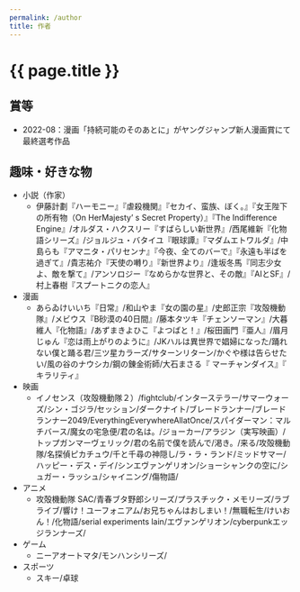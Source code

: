 ```yaml
---
permalink: /author
title: 作者
---
```


# {{ page.title }}

## 賞等
- 2022-08：漫画「持続可能のそのあとに」がヤングジャンプ新人漫画賞にて最終選考作品

## 趣味・好きな物
- 小説（作家）
  - 伊藤計劃『ハーモニー』『虐殺機関』『セカイ、蛮族、ぼく。』『女王陛下の所有物（On HerMajesty’ s Secret Property）』『The Indifference Engine』/オルダス・ハクスリー『すばらしい新世界』/西尾維新『化物語シリーズ』/ジョルジュ・バタイユ『眼球譚』『マダムエトワルダ』/中島らも『アマニタ・パリセンナ』『今夜、全てのバーで』『永遠も半ばを過ぎて』/貴志祐介『天使の囀り』『新世界より』/逢坂冬馬『同志少女よ、敵を撃て』/アンソロジー『なめらかな世界と、その敵』『AIとSF』/村上春樹『スプートニクの恋人』
- 漫画
  - あらゐけいいち『日常』/和山やま『女の園の星』/史郎正宗『攻殻機動隊』/メビウス『B砂漠の40日間』/藤本タツキ『チェンソーマン』/大暮維人『化物語』/あずまきよひこ『よつばと！』/桜田画門『亜人』/眉月じゅん『恋は雨上がりのように』/JKハルは異世界で娼婦になった/踊れない僕と踊る君/三ツ星カラーズ/サターンリターン/かぐや様は告らせたい/風の谷のナウシカ/鋼の錬金術師/大石まさる『 マーチャンダイス』『 キラリティ』
- 映画
  - イノセンス（攻殻機動隊２）/fightclub/インターステラー/サマーウォーズ/シン・ゴジラ/セッション/ダークナイト/ブレードランナー/ブレードランナー2049/EverythingEverywhereAllatOnce/スパイダーマン：マルチバース/魔女の宅急便/君の名は。/ジョーカー/アラジン（実写映画）/トップガンマーヴェリック/君の名前で僕を読んで/渇き。/来る/攻殻機動隊/名探偵ピカチュウ/千と千尋の神隠し/ラ・ラ・ランド/ミッドサマー/ハッピー・デス・デイ/シンエヴァンゲリオン/ショーシャンクの空に/シュガー・ラッシュ/シャイニング/傷物語/
- アニメ
  - 攻殻機動隊 SAC/青春ブタ野郎シリーズ/プラスチック・メモリーズ/ラブライブ/響け！ユーフォニアム/お兄ちゃんはおしまい！/無職転生/けいおん！/化物語/serial experiments lain/エヴァンゲリオン/cyberpunkエッジランナーズ/
- ゲーム
  - ニーアオートマタ/モンハンシリーズ/
- スポーツ
  - スキー/卓球

